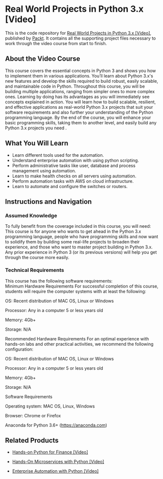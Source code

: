 # Real World Projects in Python 3.x [Video]
This is the code repository for [Real World Projects in Python 3.x [Video]](), published by [Packt](https://www.packtpub.com/?utm_source=github). It contains all the supporting project files necessary to work through the video course from start to finish.
## About the Video Course
This course covers the essential concepts in Python 3 and shows you how to implement them in various applications. You’ll learn about Python 3.x's new features and develop the skills required to build robust, easily scalable, and maintainable code in Python. Throughout this course, you will be building multiple applications, ranging from simpler ones to more complex ones. Learning by doing has its advantages as you will immediately see concepts explained in action. You will learn how to build scalable, resilient, and effective applications as real-world Python 3.x projects that suit your software requirements and also further your understanding of the Python programming language. By the end of the course, you will enhance your basic programming skills, taking them to another level, and easily build any Python 3.x projects you need .




<H2>What You Will Learn</H2>
<DIV class=book-info-will-learn-text>
<UL>
<LI>Learn different tools used for the automation. 
<LI>Understand enterprise automation with using python scripting. 
<LI>Perform administrative tasks like user, database and process management using automation. 
<LI>Learn to make health checks on all servers using automation. 
<LI>Perform automation tasks with AWS on cloud infrastructure. 
<LI>Learn to automate and configure the switches or routers. </LI></UL></DIV>

## Instructions and Navigation
### Assumed Knowledge
To fully benefit from the coverage included in this course, you will need:<br/>
This course is for anyone who wants to get ahead in the Python 3.x programming language, people who have programming skills and now want to solidify them by building some real-life projects to broaden their experience, and those who want to master project building in Python 3.x. Any prior experience in Python 3 (or its previous versions) will help you get through the course more easily.
### Technical Requirements
This course has the following software requirements:<br/>
Minimum Hardware Requirements
For successful completion of this course, students will require the computer systems with at least the following:


OS: Recent distribution of MAC OS, Linux or Windows



Processor: Any in a computer 5 or less years old



Memory: 4Gb+



Storage: N/A




Recommended Hardware Requirements
For an optimal experience with hands-on labs and other practical activities, we recommend the following configuration:


OS: Recent distribution of MAC OS, Linux or Windows



Processor: Any in a computer 5 or less years old



Memory: 4Gb+



Storage: N/A


Software Requirements

Operating system: MAC OS, Linux, Windows



Browser: Chrome or Firefox



Anaconda for Python 3.6+   (https://anaconda.com)

## Related Products
* [Hands-on Python for Finance [Video]](https://www.packtpub.com/application-development/hands-python-finance-video?utm_source=github&utm_medium=repository&utm_campaign=9781789800975)

* [Hands-On Microservices with Python [Video]](https://www.packtpub.com/application-development/hands-microservices-python-video?utm_source=github&utm_medium=repository&utm_campaign=9781789132045)

* [Enterprise Automation with Python [Video]](https://www.packtpub.com/networking-and-servers/enterprise-automation-python-video?utm_source=github&utm_medium=repository&utm_campaign=9781788470247)

